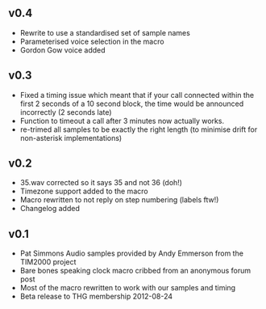 ## v0.4
 - Rewrite to use a standardised set of sample names
 - Parameterised voice selection in the macro
 - Gordon Gow voice added

## v0.3
 - Fixed a timing issue which meant that if your call connected within the
   first 2 seconds of a 10 second block, the time would be announced
   incorrectly (2 seconds late)
 - Function to timeout a call after 3 minutes now actually works.
 - re-trimed all samples to be exactly the right length (to minimise drift
   for non-asterisk implementations)

## v0.2
 - 35.wav corrected so it says 35 and not 36 (doh!)
 - Timezone support added to the macro
 - Macro rewritten to not reply on step numbering (labels ftw!)
 - Changelog added

## v0.1
 - Pat Simmons Audio samples provided by Andy Emmerson from the TIM2000 project
 - Bare bones speaking clock macro cribbed from an anonymous forum post
 - Most of the macro rewritten to work with our samples and timing
 - Beta release to THG membership 2012-08-24

